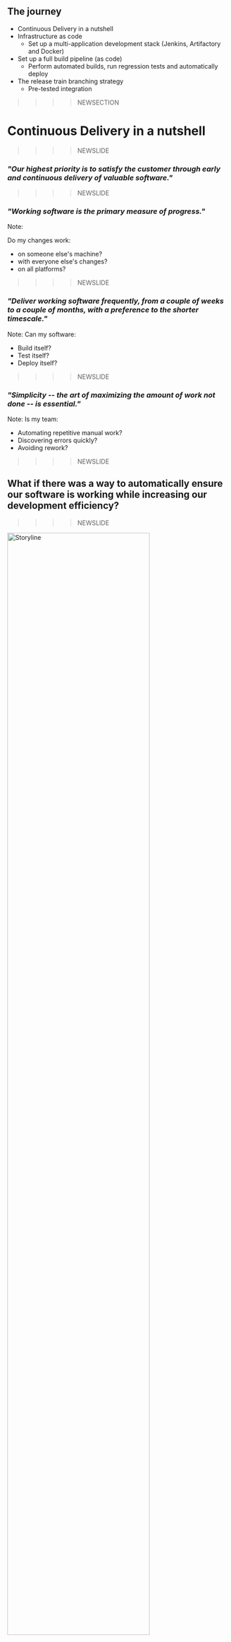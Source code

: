 ## The journey

 * Continuous Delivery in a nutshell
 * Infrastructure as code
   * Set up a multi-application development stack (Jenkins, Artifactory and Docker)
 * Set up a full build pipeline (as code)
   * Perform automated builds, run regression tests and automatically deploy
 * The release train branching strategy
   * Pre-tested integration



>>>>NEWSECTION
# Continuous Delivery in a nutshell

>>>>NEWSLIDE

### *"Our highest priority is to satisfy the customer through early and continuous delivery of valuable software."*


>>>>NEWSLIDE

### *"Working software is the primary measure of progress."*

Note:

Do my changes work:

  * on someone else's machine?
  * with everyone else's changes?
  * on all platforms?


>>>>NEWSLIDE

### *"Deliver working software frequently, from a couple of weeks to a couple of months, with a preference to the shorter timescale."*

Note:
Can my software:

  * Build itself?
  * Test itself?
  * Deploy itself?


>>>>NEWSLIDE

### *"Simplicity -- the art of maximizing the amount of work not done -- is essential."*

Note:
Is my team:

  * Automating repetitive manual work?
  * Discovering errors quickly?
  * Avoiding rework?



>>>>NEWSLIDE

## What if there was a way to automatically ensure our software is working while increasing our development efficiency?

>>>>NEWSLIDE
<img src="img/STORYLINE_A1_v2.jpg" alt="Storyline" width=80% />

Note:  
- [ ] Explain all the steps in the story line
- [ ] Talk about the difference between CI and CoDe (grey vs orange)
- [ ] Explain that all these things happen for any sw
- [ ] So might as well automate it
- [ ] Talk about praqma/novelda/telenor

>>>>NEWSLIDE
<img src="img/CoDeJourney/CoDeJourney.001.jpeg" alt="Storyline" width=80% />

>>>>NEWSLIDE
<img src="img/CoDeJourney/CoDeJourney.002.jpeg" alt="Storyline" width=80% />

>>>>NEWSLIDE
<img src="img/CoDeJourney/CoDeJourney.003.jpeg" alt="Storyline" width=80% />

>>>>NEWSLIDE
<img src="img/CoDeJourney/CoDeJourney.004.jpeg" alt="Storyline" width=80% />

>>>>NEWSLIDE
<img src="img/CoDeJourney/CoDeJourney.005.jpeg" alt="Storyline" width=80% />

>>>>NEWSLIDE
<img src="img/STORYLINE_A1_v2.jpg" alt="Storyline" width=80% />


>>>>NEWSECTION

# Infrastructure as code

>>>>NEWSLIDE

##  So for both CI and CoDe...we need an automation platform!

>>>>NEWSLIDE

##  We have options!

<img src="img/automation_platforms.jpg" alt="Platforms" width=60% />

>>>>NEWSLIDE

## But today we choose jenkins!
<img src="img/jenkinsbotwithlogo.jpeg" alt="Platforms" width=60% />

>>>>NEWSLIDE

## Demo - eyes up!

    # Show the system

>>>>NEWSLIDE

Why? Code has special properties...you can:

 * Version it
 * Branch it
 * Run it
 * Duplicate it
 * Review it

>>>>NEWSLIDE

<img src="img/jenkins.welcome.png" alt="Platforms" width=80% />


>>>>NEWSECTION
# Continuous Delivery

## Our first pipeline...

>>>>NEWSLIDE
## Let's "build" adventure time!
<img src="img/Original_Finn.png" alt="Platforms" width=20% />

>>>>NEWSLIDE

## CI is:

* Fetch
* Integrate
* Run tests

>>>>NEWSLIDE
## A Job is an atomic unit of automation work
<img src="img/jenkins.at.newjob.png" alt="Platforms" width=80% />

>>>>NEWSLIDE

<img src="img/jenkins.at.build.png" alt="Platforms" width=80% />

>>>>NEWSLIDE

<img src="img/jenkins.at.vcs.png" alt="Platforms" width=80% />

>>>>NEWSLIDE

<img src="img/jenkins.at.project.png" alt="Platforms" width=80% />

Note:
Here we want to show:

  * Build job
  * Workspac

>>>>NEWSLIDE

<img src="img/jenkins.at.console.png" alt="Platforms" width=80% />

>>>>NEWSLIDE
# Ok, let's actually do a test

>>>>NEWSLIDE

<img src="img/jenkins.at.buildstep.png" alt="Platforms" width=80% />
<img src="img/jenkins.at.console.pass.png" alt="Platforms" width=80% />

>>>>NEWSLIDE
# But can it fail?
## Now is the time to create your own fork...

>>>>NEWSLIDE

<img src="img/at.fork.png" alt="Platforms" width=80% />
<img src="img/at.forked.png" alt="Platforms" width=80% />

>>>>NEWSLIDE

<img src="img/at.edit.fail.png" alt="Platforms" width=80% />

>>>>NEWSLIDE

## Remember to update the job urls!
<img src="img/jenkins.at.update.url.png" alt="Platforms" width=80% />

>>>>NEWSLIDE

<img src="img/jenkins.at.build.fail.png" alt="Platforms" width=40% />
<img src="img/jenkins.at.build.fail.console.png" alt="Platforms" width=80% />

>>>>NEWSLIDE

## Task 1: make the build pass again
## Task 2: make the build run automatically

>>>>NEWSECTION

# Pre-tested Integration
<img src="img/pretested.integration.png" alt="Platforms" width=80% />

>>>>NEWSLIDE

### 1. Install plugin
### 2. Configure pre-tested integration
### 3. Push good change to deliver and see it merge
### 4. Push bad change to deliver and see it rejected

>>>>NEWSECTION

# CoDe: Testing and evaluating code

>>>>NEWSLIDE
### 1. Set up verification job
### 2. Set build job to trigger it
### 3. "Deploy" the artifact

>>>>NEWSECTION

# Everything as code

>>>>NEWSLIDE

### 1. Create jobDSL for jobs
### 2. Create seedjob
### 3. Remove manually created jobs
